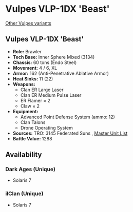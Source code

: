 # Vulpes VLP-1DX 'Beast' 

[Other Vulpes variants](../vulpes.md) 

## Vulpes VLP-1DX 'Beast' 

- **Role:** Brawler 
- **Tech Base:** Inner Sphere Mixed (3134) 
- **Chassis:** 60 tons (Endo Steel) 
- **Movement:** 4 / 6, XL 
- **Armor:** 162 (Anti-Penetrative Ablative Armor) 
- **Heat Sinks:** 11 (22) 
- **Weapons:** 
  - Clan ER Large Laser 
  - Clan ER Medium Pulse Laser 
  - ER Flamer × 2 
  - Claw × 2 
- **Equipment:** 
  - Advanced Point Defense System (ammo: 12) 
  - Clan Talons 
  - Drone Operating System 
- **Sources:** TRO: 3145 Federated Suns , [Master Unit List](http://masterunitlist.info/Unit/Details/8382) 
- **Battle Value:** 1288 

## Availability 

### Dark Ages (Unique) 

- Solaris 7 

### ilClan (Unique) 

- Solaris 7 


